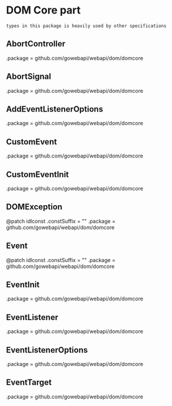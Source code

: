 # DOM Core part

    types in this package is heavily used by other specifications

## AbortController

.package = github.com/gowebapi/webapi/dom/domcore

## AbortSignal

.package = github.com/gowebapi/webapi/dom/domcore

## AddEventListenerOptions

.package = github.com/gowebapi/webapi/dom/domcore

## CustomEvent

.package = github.com/gowebapi/webapi/dom/domcore

## CustomEventInit

.package = github.com/gowebapi/webapi/dom/domcore

## DOMException

@patch idlconst
.constSuffix = ""
.package = github.com/gowebapi/webapi/dom/domcore

## Event

@patch idlconst
.constSuffix = ""
.package = github.com/gowebapi/webapi/dom/domcore

## EventInit

.package = github.com/gowebapi/webapi/dom/domcore

## EventListener

.package = github.com/gowebapi/webapi/dom/domcore

## EventListenerOptions

.package = github.com/gowebapi/webapi/dom/domcore

## EventTarget

.package = github.com/gowebapi/webapi/dom/domcore
